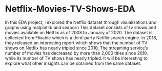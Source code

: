 # Netflix-Movies-TV-Shows-EDA
In this EDA project, I explored the Netflix dataset through visualizations and graphs using matplotlib and seaborn
This dataset consists of tv shows and movies available on Netflix as of 2008 to January of 2020. The dataset is collected from Flixable which is a third-party Netflix search engine.  In 2018, they released an interesting report which shows that the number of TV shows on Netflix has nearly tripled since 2010. The streaming service’s number of movies has decreased by more than 2,000 titles since 2010, while its number of TV shows has nearly tripled. It will be interesting to explore what other insights can be obtained from the same dataset.
